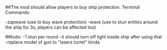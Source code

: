 ##The mod should allow players to buy ship protection. Terminal Commands:

-zapwave (use to buy wave protection)
-wave (use to stun entites around the ship for 3s, players can be affected too)

##todo:
-1 stun per round
-it should turn off light inside ship after using that
-replace model of gun to "lasers turret" kinda
